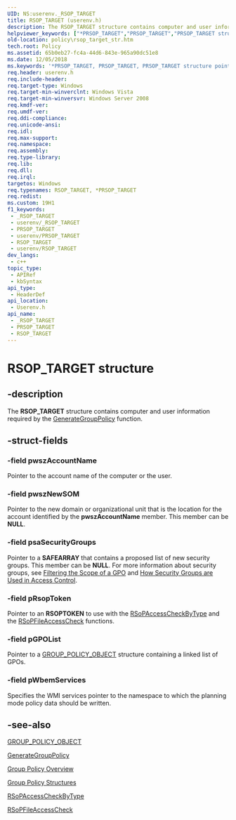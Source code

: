 ```yaml
---
UID: NS:userenv._RSOP_TARGET
title: RSOP_TARGET (userenv.h)
description: The RSOP_TARGET structure contains computer and user information required by the GenerateGroupPolicy function.
helpviewer_keywords: ["*PRSOP_TARGET","PRSOP_TARGET","PRSOP_TARGET structure pointer [Group Policy]","RSOP_TARGET","RSOP_TARGET structure [Group Policy]","_win32_rsop_target_str","policy.rsop_target_str","userenv/PRSOP_TARGET","userenv/RSOP_TARGET"]
old-location: policy\rsop_target_str.htm
tech.root: Policy
ms.assetid: 65b0eb27-fc4a-44d6-843e-965a90dc51e8
ms.date: 12/05/2018
ms.keywords: '*PRSOP_TARGET, PRSOP_TARGET, PRSOP_TARGET structure pointer [Group Policy], RSOP_TARGET, RSOP_TARGET structure [Group Policy], _win32_rsop_target_str, policy.rsop_target_str, userenv/PRSOP_TARGET, userenv/RSOP_TARGET'
req.header: userenv.h
req.include-header: 
req.target-type: Windows
req.target-min-winverclnt: Windows Vista
req.target-min-winversvr: Windows Server 2008
req.kmdf-ver: 
req.umdf-ver: 
req.ddi-compliance: 
req.unicode-ansi: 
req.idl: 
req.max-support: 
req.namespace: 
req.assembly: 
req.type-library: 
req.lib: 
req.dll: 
req.irql: 
targetos: Windows
req.typenames: RSOP_TARGET, *PRSOP_TARGET
req.redist: 
ms.custom: 19H1
f1_keywords:
 - _RSOP_TARGET
 - userenv/_RSOP_TARGET
 - PRSOP_TARGET
 - userenv/PRSOP_TARGET
 - RSOP_TARGET
 - userenv/RSOP_TARGET
dev_langs:
 - c++
topic_type:
 - APIRef
 - kbSyntax
api_type:
 - HeaderDef
api_location:
 - Userenv.h
api_name:
 - _RSOP_TARGET
 - PRSOP_TARGET
 - RSOP_TARGET
---
```


# RSOP_TARGET structure


## -description

The
    <b>RSOP_TARGET</b> structure contains computer and user information required by the 
<a href="/windows/desktop/api/userenv/nc-userenv-pfngenerategrouppolicy">GenerateGroupPolicy</a> function.

## -struct-fields

### -field pwszAccountName

Pointer to the account name of the computer or the user.

### -field pwszNewSOM

Pointer to the new domain or organizational unit that is the location for the account identified by the <b>pwszAccountName</b> member. This member can be <b>NULL</b>.

### -field psaSecurityGroups

Pointer to a <b>SAFEARRAY</b> that contains a proposed list of new security groups. This member can be <b>NULL</b>. For more information about security groups, see 
<a href="/previous-versions/windows/desktop/Policy/filtering-the-scope-of-a-gpo">Filtering the Scope of a GPO</a> and 
<a href="/windows/desktop/AD/how-security-groups-are-used-in-access-control">How Security Groups are Used in Access Control</a>.

### -field pRsopToken

Pointer to an <b>RSOPTOKEN</b> to use with the 
<a href="/windows/desktop/api/userenv/nf-userenv-rsopaccesscheckbytype">RSoPAccessCheckByType</a> and the 
<a href="/windows/desktop/api/userenv/nf-userenv-rsopfileaccesscheck">RSoPFileAccessCheck</a> functions.

### -field pGPOList

Pointer to a 
<a href="/windows/desktop/api/userenv/ns-userenv-group_policy_objecta">GROUP_POLICY_OBJECT</a> structure containing a linked list of GPOs.

### -field pWbemServices

Specifies the WMI services pointer to the namespace to which the planning mode policy data should be written.

## -see-also

<a href="/windows/desktop/api/userenv/ns-userenv-group_policy_objecta">GROUP_POLICY_OBJECT</a>



<a href="/windows/desktop/api/userenv/nc-userenv-pfngenerategrouppolicy">GenerateGroupPolicy</a>



<a href="/previous-versions/windows/desktop/Policy/about-group-policy">Group Policy Overview</a>



<a href="/previous-versions/windows/desktop/Policy/group-policy-structures">Group Policy Structures</a>



<a href="/windows/desktop/api/userenv/nf-userenv-rsopaccesscheckbytype">RSoPAccessCheckByType</a>



<a href="/windows/desktop/api/userenv/nf-userenv-rsopfileaccesscheck">RSoPFileAccessCheck</a>

